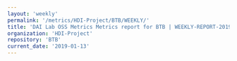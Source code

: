 ```yaml
---
layout: 'weekly'
permalink: '/metrics/HDI-Project/BTB/WEEKLY/'
title: 'DAI Lab OSS Metrics Metrics report for BTB | WEEKLY-REPORT-2019-01-13'
organization: 'HDI-Project'
repository: 'BTB'
current_date: '2019-01-13'
---
```

